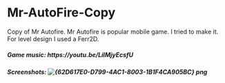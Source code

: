 # Mr-AutoFire-Copy
Copy of Mr Autofire. Mr Autofire is popular mobile game. I tried to make it.
For level design I used a Ferr2D.
<H5> Game music: https://youtu.be/LilMjyEcsfU<H5>

Screenshots:
![{62D617E0-D799-4AC1-8003-1B1F4CA905BC} png](https://user-images.githubusercontent.com/52524247/118150865-13dcec80-b424-11eb-8696-138bd3e48091.jpg)

